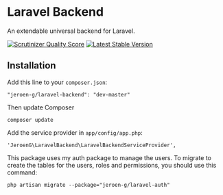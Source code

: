 Laravel Backend
=====================

An extendable universal backend for Laravel.

[![Scrutinizer Quality Score](https://scrutinizer-ci.com/g/Jeroen-G/laravel-backend/badges/quality-score.png?s=80453c364b70d70cbcfbf1cb9c4085518e3abc2b)](https://scrutinizer-ci.com/g/Jeroen-G/laravel-backend/)
[![Latest Stable Version](https://poser.pugx.org/jeroen-g/laravel-backend/v/stable.png)](https://packagist.org/packages/jeroen-g/laravel-backend)

## Installation ##

Add this line to your `composer.json`:

	"jeroen-g/laravel-backend": "dev-master"

Then update Composer

    composer update

Add the service provider in `app/config/app.php`:

    'JeroenG\LaravelBackend\LaravelBackendServiceProvider',

This package uses my auth package to manage the users. To migrate to create the tables for the users, roles and permissions, you should use this command:

	php artisan migrate --package="jeroen-g/laravel-auth"

